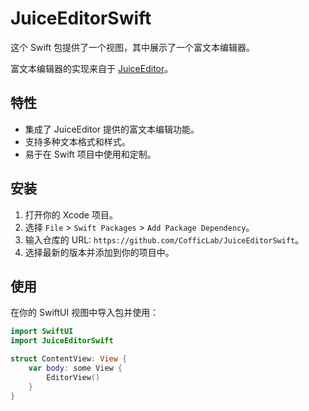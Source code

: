 # JuiceEditorSwift

这个 Swift 包提供了一个视图，其中展示了一个富文本编辑器。

富文本编辑器的实现来自于 [JuiceEditor](https://github.com/CofficLab/JuiceEditor)。

## 特性

- 集成了 JuiceEditor 提供的富文本编辑功能。
- 支持多种文本格式和样式。
- 易于在 Swift 项目中使用和定制。

## 安装

1. 打开你的 Xcode 项目。
2. 选择 `File` > `Swift Packages` > `Add Package Dependency`。
3. 输入仓库的 URL: `https://github.com/CofficLab/JuiceEditorSwift`。
4. 选择最新的版本并添加到你的项目中。

## 使用

在你的 SwiftUI 视图中导入包并使用：

```swift
import SwiftUI
import JuiceEditorSwift

struct ContentView: View {
    var body: some View {
        EditorView()
    }
}
```

